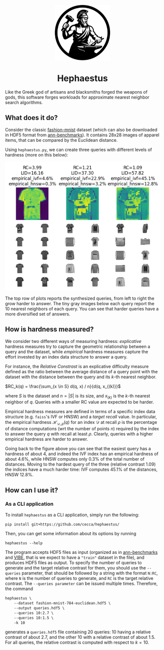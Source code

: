 <div align="center">
    <img width="180px" src="https://github.com/Cecca/hephaestus/blob/main/imgs/logo.svg"/>
    <h1>Hephaestus</h1>
</div>

Like the Greek god of artisans and blacksmiths forged the weapons of gods,
this software forges workloads for approximate nearest neighbor search algorithms.

## What does it do?

Consider the classic [fashion-mnist](https://github.com/zalandoresearch/fashion-mnist) dataset
(which can also be downloaded in HDF5 format from [ann-benchmarks](http://ann-benchmarks.com/fashion-mnist-784-euclidean.hdf5)).
It contains 28x28 images of apparel items, that can be compared by the Euclidean distance.

Using `hephaestus.py`, we can create three queries with different levels of hardness
(more on this below):

![](imgs/queries-by-rc.png)

The top row of plots reports the synthesized queries, from left to right the grow harder to answer.
The tiny gray images below each query report the 10 nearest neighbors of each query. You can see that
harder queries have a more diversified set of answers.

## How is hardness measured?

We consider two different ways of measuring hardness: _explicative_ hardness measures try to capture
the geometric relationship between a query and the dataset, while _empirical_ hardness measures capture the
effort invested by an index data structure to answer a query.

For instance, the _Relative Constrast_ is an explicative difficulty measure defined as the ratio between the average 
distance of a query point with the dataset with the distance between the query and its $k$-th nearest neighbor.

$RC_k(q) = \frac{\sum_{x \in S} d(q, x) / n}{d(q, x_{(k)}}$

where $S$ is the dataset and $n=|S|$ is its size, and $x_{(k)}$ is the $k$-th nearest neighbor of $q$.
Queries with a smaller RC value are expected to be harder.

Empirical hardness measures are defined in terms of a specific index data structure (e.g. `faiss`'s IVF or HNSW) and a
_target recall_ value. In particular, the empirical hardness $\mathcal{H}_{\mathcal{D}, \rho}(q)$ for an index 
$\mathcal{D}$ at recall $\rho$ is the percentage of distance computations (wrt the number of points $n$) 
required by the index to answer the query $q$ with recall at least $\rho$.
Clearly, queries with a higher empirical hardness are harder to answer.

Going back to the figure above you can see that the easiest query has a hardness of about 4, and indeed the IVF index has an empirical hardness of about 4.6%, while HNSW computes only 0.3% of the total number of distances. Moving to the hardest query of the three (relative contrast 1.09) the indices have a much harder time: IVF computes 45.1% of the distances, HNSW 12.8%.

## How can I use it?

### As a CLI application

To install `hephaestus` as a CLI application, simply run the following:

    pip install git+https://github.com/cecca/hephaestus/

Then, you can get some information about its options by running

    hephaestus --help

The program accepts HDF5 files as input (organized as in [ann-benchmarks](https://ann-benchmarks.com/index.html) and [VIBE](https://vector-index-bench.github.io/), that is we expect to have a `"train"` dataset in the file), and produces HDF5 files as output. To specify the number of queries to generate and the target relative contrast for them, you should use the `--queries` parameter, that should be followed by a string with the format `N:RC`, where `N` is the number of queries to generate, and `RC` is the target relative contrast. The `--queries parameter` can be issued multiple times.
Therefore, the command 

```
hephaestus \
    --dataset fashion-mnist-784-euclidean.hdf5 \
    --output queries.hdf5 \
    --queries 10:2.7 \
    --queries 10:1.5 \
    -k 10
```

generates a `queries.hdf5` file containing 20 queries: 10 having a relative contrast of about 2.7, and the other 10 with a relative contrast of about 1.5.
For all queries, the relative contrast is computed with respect to $k=10$.

